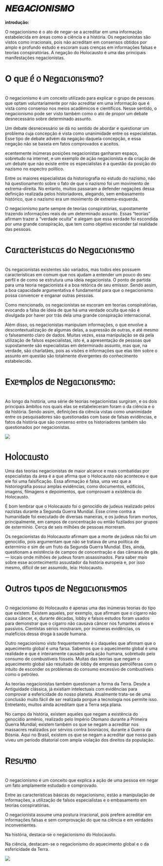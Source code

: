 <h1>𝑵𝑬𝑮𝑨𝑪𝑰𝑶𝑵𝑰𝑺𝑴𝑶</h1>
<strong>introdução:</strong>
<p>O negacionismo é o ato de negar-se a acreditar em uma informação estabelecida em áreas como a ciência e a história. Os negacionistas são vistos como irracionais, pois não acreditam em consensos obtidos por amplo e profundo estudo e escoram suas crenças em informações falsas e teorias conspiratórias. A negação do Holocausto é uma das principais manifestações negacionistas.<p>

<h1>O qᥙᥱ ᥱ́ ᥆ Nᥱgᥲᥴι᥆ᥒι᥉꧑᥆?</h1>
<p>O negacionismo é um conceito utilizado para explicar o grupo de pessoas que optam voluntariamente por não acreditar em uma informação que é vista como consenso nos meios acadêmicos e científicos. Nesse sentido, o negacionismo pode ser visto também como o ato de propor um debate desnecessário sobre determinado assunto.</p>

<p>Um debate desnecessário se dá no sentido de abordar e questionar um problema cuja concepção é vista como unanimidade entre os especialistas. Esse tipo de debate advém da negação daquela concepção, e essa negação não se baseia em fatos comprovados e aceitos.</p>

<p>ecentemente inúmeras posições negacionistas ganharam espaço, sobretudo na internet, e um exemplo de ação negacionista e da criação de um debate que não existe entre os especialistas é a questão da posição do nazismo no espectro político.</p>

<p>Entre os maiores especialistas da historiografia no estudo do nazismo, não há questionamento sobre o fato de que o nazismo foi um movimento de extrema-direita. No entanto, muitos passaram a defender negações dessa definição realizada pelos historiadores, alegando, sem embasamento histórico, que o nazismo era um movimento de extrema-esquerda.</p>

<p>O negacionismo parte sempre de teorias conspiratórias, supostamente trazendo informações reais de um determinado assunto. Essas “teorias” afirmam trazer a “verdade oculta” e alegam que essa verdade foi escondida por uma grande conspiração, que tem como objetivo esconder tal realidade das pessoas.</p>

<h1>Cᥲrᥲᥴtᥱrί᥉tιᥴᥲ᥉ d᥆ Nᥱgᥲᥴι᥆ᥒι᥉꧑᥆</h1>
<p>Os negacionistas existentes são variados, mas todos eles possuem características em comum que nos ajudam a entender um pouco do seu perfil e de como se estrutura uma ideia negacionista. O ponto de partida para uma teoria negacionista é a boa retórica de seu emissor. Sendo assim, a boa capacidade argumentativa é fundamental para que o negacionismo possa convencer e enganar outras pessoas.</p>

<p>Como mencionado, os negacionistas se escoram em teorias conspiratórias, evocando a falsa de ideia de que há uma verdade oculta que não é divulgada por haver por trás dela uma grande conspiração internacional.</p>

<p>Além disso, os negacionistas manipulam informações, o que envolve a descontextualização de algumas delas, a supressão de outras, e até mesmo o falseamento claro de dados. Muitas vezes, essa manipulação se dá pela utilização de falsos especialistas, isto é, a apresentação de pessoas que supostamente são especialistas em determinado assunto, mas que, na verdade, são charlatães, pois as visões e informações que elas têm sobre o assunto em questão são totalmente divergentes do conhecimento estabelecido.</p>

<h1>E᥊ᥱ꧑ρᥣ᥆᥉ dᥱ Nᥱgᥲᥴι᥆ᥒι᥉꧑᥆:</h1>

<p>Ao longo da história, uma série de teorias negacionistas surgiram, e os dois principais âmbitos nos quais elas se estabeleceram foram o da ciência e o da história. Sendo assim, definições da ciência vistas como unanimidade entre os pesquisadores são questionadas com base de falsas evidências, e fatos da história que são consenso entre os historiadores também são questionados por negacionistas.</p>

<img id="T" src="download.JPG">

<h1>H᥆ᥣ᥆ᥴᥲᥙ᥉t᥆</h1>
<p>Uma das teorias negacionistas de maior alcance e mais combatidas por especialistas da área é a que afirma que o Holocausto não aconteceu e que ele foi uma falsificação. Essa afirmação é falsa, uma vez que a historiografia possui amplas evidências, como documentos, edifícios, imagens, filmagens e depoimentos, que comprovam a existência do Holocausto.</p>

<p>É bom lembrar que o Holocausto foi o genocídio de judeus realizado pelos nazistas durante a Segunda Guerra Mundial. Esse crime contra a humanidade foi executado de diversas maneiras, e os judeus foram mortos, principalmente, em campos de concentração ou então fuzilados por grupos de extermínio. Cerca de seis milhões de pessoas morreram.</p>

<p>Os negacionistas do Holocausto afirmam que a morte de judeus não foi um genocídio, pois argumentam que não se tratava de uma política de extermínio e sim de um fruto da Segunda Guerra Mundial. Eles, ainda, questionam a existência de campos de concentração e das câmaras de gás — locais onde milhões de judeus foram assassinados. Para saber mais sobre esse acontecimento assustador da história europeia e, por isso mesmo, difícil de ser assumido, leia: Holocausto.</p>

<h1>Oᥙtr᥆᥉ tιρ᥆᥉ dᥱ Nᥱgᥲᥴι᥆ᥒι᥉꧑᥆᥉</h1>
<p>O negacionismo do Holocausto é apenas uma das inúmeras teorias do tipo que existem. Existem aqueles, por exemplo, que afirmam que o cigarro não causa câncer, e, durante décadas, lobby e falsos estudos foram usados para demonstrar que o cigarro não causava câncer nos fumantes ativos e passivos. Cientistas sérios mostraram, por inúmeras evidências, os malefícios dessa droga à saúde humana.</p>

<p>Outro negacionismo visto frequentemente é o daqueles que afirmam que o aquecimento global é uma farsa. Sabemos que o aquecimento global é uma realidade e que é inteiramente causado pela ação humana, sobretudo pelo consumo de combustíveis fósseis. Muitas das teorias que negam o aquecimento global são resultado de lobby de empresas petrolíferas com o intuito de esconder os problemas do consumo excessivo de combustíveis como o petróleo.</p>

<p>As teorias negacionistas também questionam a forma da Terra. Desde a Antiguidade clássica, já existiam intelectuais com evidências para comprovar a esfericidade do nosso planeta. Atualmente trata-se de uma conclusão muito fácil de ser realizada porque a tecnologia nos permite isso. Entretanto, muitos ainda acreditam que a Terra seja plana.</p>

<p>No campo da história, existem aqueles que negam a existência do genocídio armênio, realizado pelo Império Otomano durante a Primeira Guerra Mundial; existem também os que se negam a acreditar nos massacres realizados por sérvios contra bosníacos, durante a Guerra da Bósnia. Aqui no Brasil, existem os que se negam a acreditar que nosso país viveu um período ditatorial com ampla violação dos direitos da população.</p>

<h1>Rᥱ᥉ᥙ꧑᥆</h1>
<p>O negacionismo é um conceito que explica a ação de uma pessoa em negar um fato amplamente estudado e comprovado.</p>

<p>Entre as características básicas do negacionismo, estão a manipulação de informações, a utilização de falsos especialistas e o embasamento em teorias conspiratórias.</p>

<p>O negacionista assume uma postura irracional, pois prefere acreditar em informações falsas e sem comprovação do que na ciência e em verdades inconvenientes.</p>

<p>Na história, destaca-se o negacionismo do Holocausto.</p>

<p>Na ciência, destacam-se o negacionismo do aquecimento global e o da esfericidade da Terra.</p>

<img id="R" src="200910-Negacionismo.JPEG">
